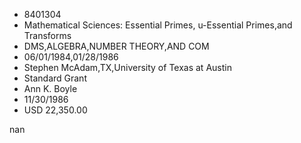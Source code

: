 
* 8401304
* Mathematical Sciences: Essential Primes, u-Essential Primes,and Transforms
* DMS,ALGEBRA,NUMBER THEORY,AND COM
* 06/01/1984,01/28/1986
* Stephen McAdam,TX,University of Texas at Austin
* Standard Grant
* Ann K. Boyle
* 11/30/1986
* USD 22,350.00

nan
